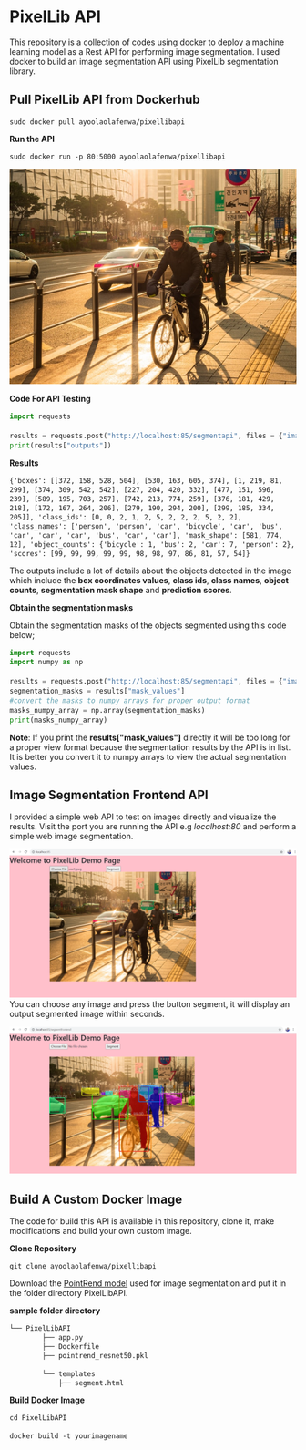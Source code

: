 # PixelLib API 
This repository is a collection of codes using docker to deploy a machine learning model as a Rest API for performing image segmentation.
I used docker to build an image segmentation API using PixelLib segmentation library.

## Pull PixelLib API from Dockerhub

```
sudo docker pull ayoolaolafenwa/pixellibapi
```

**Run the API**

```
sudo docker run -p 80:5000 ayoolaolafenwa/pixellibapi
```

![test1](testimages/sample.jpeg)
<br/>

**Code For API Testing**

``` python
import requests

results = requests.post("http://localhost:85/segmentapi", files = {"image": open("sample.jpeg", "rb")}).json()
print(results["outputs"])
```

**Results**

```
{'boxes': [[372, 158, 528, 504], [530, 163, 605, 374], [1, 219, 81, 299], [374, 309, 542, 542], [227, 204, 420, 332], [477, 151, 596, 239], [589, 195, 703, 257], [742, 213, 774, 259], [376, 181, 429, 218], [172, 167, 264, 206], [279, 190, 294, 200], [299, 185, 334, 205]], 'class_ids': [0, 0, 2, 1, 2, 5, 2, 2, 2, 5, 2, 2], 'class_names': ['person', 'person', 'car', 'bicycle', 'car', 'bus', 'car', 'car', 'car', 'bus', 'car', 'car'], 'mask_shape': [581, 774, 12], 'object_counts': {'bicycle': 1, 'bus': 2, 'car': 7, 'person': 2}, 'scores': [99, 99, 99, 99, 99, 98, 98, 97, 86, 81, 57, 54]}
```

The outputs include a lot of details about the objects detected in the image which include the **box coordinates values**, **class ids**, **class names**, **object counts**, **segmentation mask shape** and **prediction scores**.

**Obtain the segmentation masks**

Obtain the segmentation masks of the objects segmented using this code below;

```python
import requests
import numpy as np

results = requests.post("http://localhost:85/segmentapi", files = {"image": open("sample.jpeg", "rb")}).json()
segmentation_masks = results["mask_values"]
#convert the masks to numpy arrays for proper output format
masks_numpy_array = np.array(segmentation_masks)
print(masks_numpy_array)
```
**Note**: If you print the **results["mask_values"]** directly it will be too long for a proper view format because  the segmentation results by the API is in list.
It is better you convert it to numpy arrays to view the actual segmentation values. 


## Image Segmentation Frontend API 

I provided a simple web API to test on images directly and visualize the results. Visit the port you are running the API e.g *localhost:80* and perform a simple web image segmentation.

![test2](testimages/demo.png)
<br/>
You can choose any image and press the button segment, it will display an output segmented image within seconds.

![test3](testimages/demoresult.png)


## Build A Custom Docker Image

The code for build this API is available in this repository, clone it, make modifications and build your own custom image. 

**Clone Repository**

```
git clone ayoolaolafenwa/pixellibapi

```
Download the [PointRend model](https://github.com/ayoolaolafenwa/PixelLib/releases/download/0.2.0/pointrend_resnet50.pkl) used for image segmentation and put it in the folder directory PixelLibAPI.


**sample folder directory**
```
└── PixelLibAPI
        ├── app.py
        ├── Dockerfile
        ├── pointrend_resnet50.pkl
    
        └── templates
            ├── segment.html

```

**Build Docker Image**

```
cd PixelLibAPI

docker build -t yourimagename
```


